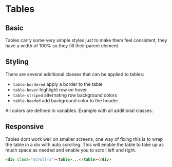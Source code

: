 # Tables

## Basic

Tables carry some very simple styles just to make them feel consistent, 
they have a width of 100% so they fill their parent element.

<script async src="//jsfiddle.net/stuartaccent/etbnr73v/embed/html,result/"></script>

## Styling

There are several additional classes that can be applied to tables:

* ``table-bordered`` apply a border to the table
* ``table-hover`` highlight row on hover
* ``table-striped`` alternating row background colors
* ``table-headed`` add background color to the header

All colors are defined in variables. Example with all additional classes.

<script async src="//jsfiddle.net/stuartaccent/b5ewtam2/embed/html,result/"></script>

## Responsive

Tables dont work well on smaller screens, one way of fixing this is to wrap the 
table in a div with auto scrolling. This will enable the table to take up as 
much space as needed and enable you to scroll left and right.

```html
<div class="scroll-x"><table>...</table></div>
```